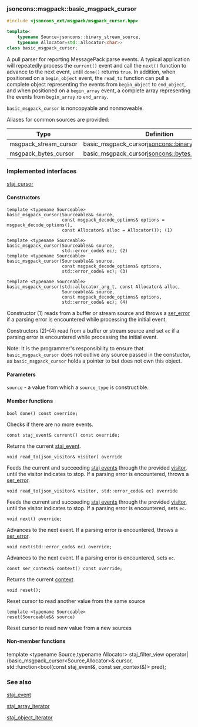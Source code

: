 ### jsoncons::msgpack::basic_msgpack_cursor

```cpp
#include <jsoncons_ext/msgpack/msgpack_cursor.hpp>

template<
    typename Source=jsoncons::binary_stream_source,
    typename Allocator=std::allocator<char>>
class basic_msgpack_cursor;
```

A pull parser for reporting MessagePack parse events. A typical application will 
repeatedly process the `current()` event and call the `next()`
function to advance to the next event, until `done()` returns `true`.
In addition, when positioned on a `begin_object` event, 
the `read_to` function can pull a complete object representing
the events from `begin_object` to `end_object`, 
and when positioned on a `begin_array` event, a complete array
representing the events from `begin_array` ro `end_array`.

`basic_msgpack_cursor` is noncopyable and nonmoveable.

Aliases for common sources are provided:

Type                |Definition
--------------------|------------------------------
msgpack_stream_cursor  |basic_msgpack_cursor<jsoncons::binary_stream_source>
msgpack_bytes_cursor   |basic_msgpack_cursor<jsoncons::bytes_source>

### Implemented interfaces

[staj_cursor](staj_cursor.md)

#### Constructors

    template <typename Sourceable>
    basic_msgpack_cursor(Sourceable&& source,
                         const msgpack_decode_options& options = msgpack_decode_options(),
                         const Allocator& alloc = Allocator()); (1)

    template <typename Sourceable>
    basic_msgpack_cursor(Sourceable&& source,
                         std::error_code& ec); (2)
    template <typename Sourceable>
    basic_msgpack_cursor(Sourceable&& source,
                         const msgpack_decode_options& options,
                         std::error_code& ec); (3)

    template <typename Sourceable>
    basic_msgpack_cursor(std::allocator_arg_t, const Allocator& alloc, 
                         Sourceable&& source,
                         const msgpack_decode_options& options,
                         std::error_code& ec); (4)

Constructor (1) reads from a buffer or stream source and throws a 
[ser_error](ser_error.md) if a parsing error is encountered while processing the initial event.

Constructors (2)-(4) read from a buffer or stream source and set `ec`
if a parsing error is encountered while processing the initial event.

Note: It is the programmer's responsibility to ensure that `basic_msgpack_cursor` does not outlive any source passed in the constuctor, 
as `basic_msgpack_cursor` holds a pointer to but does not own this object.

#### Parameters

`source` - a value from which a `source_type` is constructible. 

#### Member functions

    bool done() const override;
Checks if there are no more events.

    const staj_event& current() const override;
Returns the current [staj_event](basic_staj_event.md).

    void read_to(json_visitor& visitor) override
Feeds the current and succeeding [staj events](basic_staj_event.md) through the provided
[visitor](basic_json_visitor.md), until the visitor indicates
to stop. If a parsing error is encountered, throws a [ser_error](ser_error.md).

    void read_to(json_visitor& visitor, std::error_code& ec) override
Feeds the current and succeeding [staj events](basic_staj_event.md) through the provided
[visitor](basic_json_visitor.md), until the visitor indicates
to stop. If a parsing error is encountered, sets `ec`.

    void next() override;
Advances to the next event. If a parsing error is encountered, throws a 
[ser_error](ser_error.md).

    void next(std::error_code& ec) override;
Advances to the next event. If a parsing error is encountered, sets `ec`.

    const ser_context& context() const override;
Returns the current [context](ser_context.md)

    void reset();
Reset cursor to read another value from the same source

    template <typename Sourceable>
    reset(Sourceable&& source)
Reset cursor to read new value from a new sources

#### Non-member functions

   template <typename Source,typename Allocator>
   staj_filter_view operator|(basic_msgpack_cursor<Source,Allocator>& cursor, 
                              std::function<bool(const staj_event&, const ser_context&)> pred);

### See also

[staj_event](../basic_staj_event.md)  

[staj_array_iterator](../staj_array_iterator.md)  

[staj_object_iterator](../staj_object_iterator.md)  

